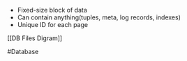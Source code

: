 
- Fixed-size block of data
- Can contain anything(tuples, meta, log records, indexes)
- Unique ID for each page

[[DB Files Digram]]

#Database 